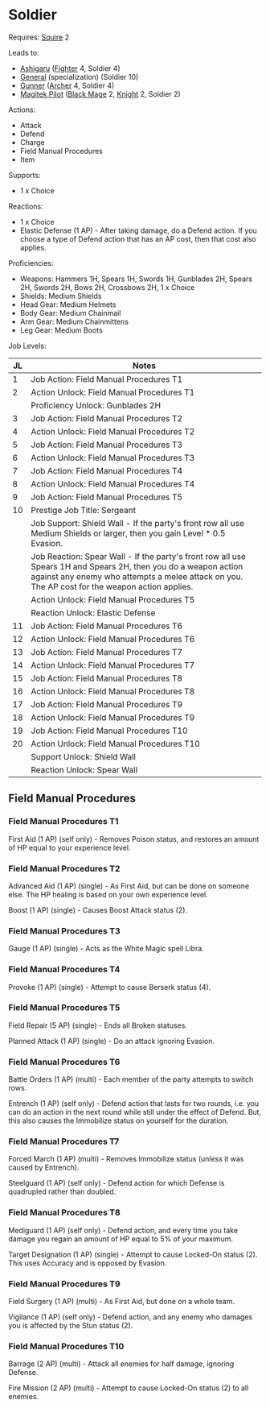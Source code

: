 # Soldier

Requires: [Squire](/Jobs/JobDetails/Squire.md) 2

Leads to:

- [Ashigaru](/Jobs/JobDetails/Ashigaru.md) ([Fighter](/Jobs/JobDetails/Fighter.md) 4, Soldier 4)
- [General](/Jobs/JobDetails/General.md) (specialization) (Soldier 10)
- [Gunner](/Jobs/JobDetails/Gunner.md) ([Archer](/Jobs/JobDetails/Archer.md) 4, Soldier 4)
- [Magitek Pilot](/Jobs/JobDetails/MagitekPilot.md) ([Black Mage](/Jobs/JobDetails/BlackMage.md) 2, [Knight](/Jobs/JobDetails/Knight.md) 2, Soldier 2)

Actions:

- Attack
- Defend
- Charge
- Field Manual Procedures
- Item

Supports:

- 1 x Choice

Reactions:

- 1 x Choice
- Elastic Defense (1 AP) - After taking damage, do a Defend action. If you choose a type of Defend action that has an AP cost, then that cost also applies.

Proficiencies:

- Weapons: Hammers 1H, Spears 1H, Swords 1H, Gunblades 2H, Spears 2H, Swords 2H, Bows 2H, Crossbows 2H, 1 x Choice
- Shields: Medium Shields
- Head Gear: Medium Helmets
- Body Gear: Medium Chainmail
- Arm Gear: Medium Chainmittens
- Leg Gear: Medium Boots

Job Levels:

| JL | Notes |
| --- | --- |
| 1 | Job Action: Field Manual Procedures T1
| 2 | Action Unlock: Field Manual Procedures T1
|   | Proficiency Unlock: Gunblades 2H
| 3 | Job Action: Field Manual Procedures T2
| 4 | Action Unlock: Field Manual Procedures T2
| 5 | Job Action: Field Manual Procedures T3
| 6 | Action Unlock: Field Manual Procedures T3
| 7 | Job Action: Field Manual Procedures T4
| 8 | Action Unlock: Field Manual Procedures T4
| 9 | Job Action: Field Manual Procedures T5
| 10 | Prestige Job Title: Sergeant
|    | Job Support: Shield Wall - If the party's front row all use Medium Shields or larger, then you gain Level * 0.5 Evasion.
|    | Job Reaction: Spear Wall - If the party's front row all use Spears 1H and Spears 2H, then you do a weapon action against any enemy who attempts a melee attack on you. The AP cost for the weapon action applies.
|    | Action Unlock: Field Manual Procedures T5
|    | Reaction Unlock: Elastic Defense
| 11 | Job Action: Field Manual Procedures T6
| 12 | Action Unlock: Field Manual Procedures T6
| 13 | Job Action: Field Manual Procedures T7
| 14 | Action Unlock: Field Manual Procedures T7
| 15 | Job Action: Field Manual Procedures T8
| 16 | Action Unlock: Field Manual Procedures T8
| 17 | Job Action: Field Manual Procedures T9
| 18 | Action Unlock: Field Manual Procedures T9
| 19 | Job Action: Field Manual Procedures T10
| 20 | Action Unlock: Field Manual Procedures T10
|    | Support Unlock: Shield Wall
|    | Reaction Unlock: Spear Wall

## Field Manual Procedures

### Field Manual Procedures T1

First Aid (1 AP) (self only) - Removes Poison status, and restores an amount of HP equal to your experience level.

### Field Manual Procedures T2

Advanced Aid (1 AP) (single) - As First Aid, but can be done on someone else. The HP healing is based on your own experience level.

Boost (1 AP) (single) - Causes Boost Attack status (2).

### Field Manual Procedures T3

Gauge (1 AP) (single) - Acts as the White Magic spell Libra.

### Field Manual Procedures T4

Provoke (1 AP) (single) - Attempt to cause Berserk status (4).

### Field Manual Procedures T5

Field Repair (5 AP) (single) - Ends all Broken statuses.

Planned Attack (1 AP) (single) - Do an attack ignoring Evasion.

### Field Manual Procedures T6

Battle Orders (1 AP) (multi) - Each member of the party attempts to switch rows.

Entrench (1 AP) (self only) - Defend action that lasts for two rounds, i.e. you can do an action in the next round while still under the effect of Defend. But, this also causes the Immobilize status on yourself for the duration.

### Field Manual Procedures T7

Forced March (1 AP) (multi) - Removes Immobilize status (unless it was caused by Entrench).

Steelguard (1 AP) (self only) - Defend action for which Defense is quadrupled rather than doubled.

### Field Manual Procedures T8

Mediguard (1 AP) (self only) - Defend action, and every time you take damage you regain an amount of HP equal to 5% of your maximum.

Target Designation (1 AP) (single) - Attempt to cause Locked-On status (2). This uses Accuracy and is opposed by Evasion.

### Field Manual Procedures T9

Field Surgery (1 AP) (multi) - As First Aid, but done on a whole team.

Vigilance (1 AP) (self only) - Defend action, and any enemy who damages you is affected by the Stun status (2).

### Field Manual Procedures T10

Barrage (2 AP) (multi) - Attack all enemies for half damage, ignoring Defense.

Fire Mission (2 AP) (multi) - Attempt to cause Locked-On status (2) to all enemies.
